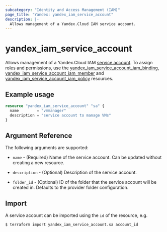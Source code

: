 ```yaml
---
subcategory: "Identity and Access Management (IAM)"
page_title: "Yandex: yandex_iam_service_account"
description: |-
  Allows management of a Yandex.Cloud IAM service account.
---
```



# yandex_iam_service_account




Allows management of a Yandex.Cloud IAM [service account](https://cloud.yandex.com/docs/iam/concepts/users/service-accounts). To assign roles and permissions, use the [yandex_iam_service_account_iam_binding](iam_service_account_iam_binding.html), [yandex_iam_service_account_iam_member](iam_service_account_iam_member.html) and [yandex_iam_service_account_iam_policy](iam_service_account_iam_policy.html) resources.

## Example usage

```terraform
resource "yandex_iam_service_account" "sa" {
  name        = "vmmanager"
  description = "service account to manage VMs"
}
```

## Argument Reference

The following arguments are supported:

* `name` - (Required) Name of the service account. Can be updated without creating a new resource.

* `description` - (Optional) Description of the service account.

* `folder_id` - (Optional) ID of the folder that the service account will be created in. Defaults to the provider folder configuration.

## Import

A service account can be imported using the `id` of the resource, e.g.

```
$ terraform import yandex_iam_service_account.sa account_id
```
